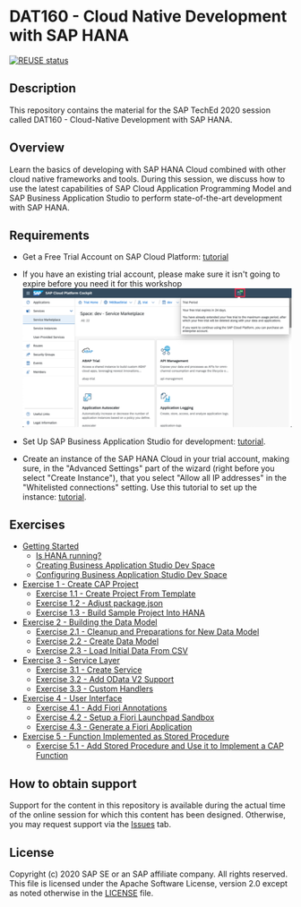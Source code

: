 # DAT160 - Cloud Native Development with SAP HANA

[![REUSE status](https://api.reuse.software/badge/github.com/SAP-samples/teched2020-DEV160)](https://api.reuse.software/info/github.com/SAP-samples/teched2020-DEV160)

## Description

This repository contains the material for the SAP TechEd 2020 session called DAT160 - Cloud-Native Development with SAP HANA.

## Overview

Learn the basics of developing with SAP HANA Cloud combined with other cloud native frameworks and tools. During this session, we discuss how to use the latest capabilities of SAP Cloud Application Programming Model and SAP Business Application Studio to perform state-of-the-art development with SAP HANA.

## Requirements

* Get a Free Trial Account on SAP Cloud Platform: [tutorial](https://developers.sap.com/tutorials/hcp-create-trial-account.html)

* If you have an existing trial account, please make sure it isn't going to expire before you need it for this workshop ![Trial Period](requirements/trial-counter.png)

* Set Up SAP Business Application Studio for development: [tutorial](https://developers.sap.com/tutorials/appstudio-onboarding.html).

* Create an instance of the SAP HANA Cloud in your trial account, making sure, in the "Advanced Settings" part of the wizard (right before you select "Create Instance"), that you select "Allow all IP addresses" in the "Whitelisted connections" setting. Use this tutorial to set up the instance: [tutorial](https://saphanajourney.com/hana-cloud/learning-article/how-to-create-your-trial-sap-hana-cloud-instance/).


## Exercises

* [Getting Started](exercises/ex0/)
  * [Is HANA running?](exercises/ex0#is-hana-running)
  * [Creating Business Application Studio Dev Space](exercises/ex0#creating-business-application-studio-dev-space)
  * [Configuring Business Application Studio Dev Space](exercises/ex0#configuring-business-application-studio-dev-space)
* [Exercise 1 - Create CAP Project](exercises/ex1/)
  * [Exercise 1.1 - Create Project From Template](exercises/ex1#exercise-11-create-project-from-template)
  * [Exercise 1.2 - Adjust package.json](exercises/ex1#exercise-12-adjust-packagejson)
  * [Exercise 1.3 - Build Sample Project Into HANA](exercises/ex1#exercise-13-build-sample-project-into-hana)
* [Exercise 2 - Building the Data Model](exercises/ex2/)
  * [Exercise 2.1 - Cleanup and Preparations for New Data Model](exercises/ex2#exercise-21-cleanup-and-preparations-fo-new-data-model)
  * [Exercise 2.2 - Create Data Model](exercises/ex2#exercise-22-create-data-model)
  * [Exercise 2.3 - Load Initial Data From CSV](exercises/ex2#exercise-23-load-initial-data-from-csv)
* [Exercise 3 - Service Layer](exercises/ex3/)
  * [Exercise 3.1 - Create Service](exercises/ex3#exercise-31-create-service)
  * [Exercise 3.2 - Add OData V2 Support](exercises/ex3#exercise-32-add-odata-v2-support)
  * [Exercise 3.3 - Custom Handlers](exercises/ex3#exercise-33-custom-handlers)
* [Exercise 4 - User Interface](exercises/ex4/)
  * [Exercise 4.1 - Add Fiori Annotations](exercises/ex4#exercise-41-add-fiori-annotations)
  * [Exercise 4.2 - Setup a Fiori Launchpad Sandbox](exercises/ex4#exercise-42-setup-a-fiori-launchpad-sandbox)
  * [Exercise 4.3 - Generate a Fiori Application](exercises/ex4#exercise-43-generate-a-fiori-application)
* [Exercise 5 - Function Implemented as Stored Procedure](exercises/ex5/)
  * [Exercise 5.1 - Add Stored Procedure and Use it to Implement a CAP Function](exercises/ex5#exercise-51-add-stored-procedure-and-use-it-to-implement-a-cap-function)

## How to obtain support

Support for the content in this repository is available during the actual time of the online session for which this content has been designed. Otherwise, you may request support via the [Issues](../../issues) tab.

## License

Copyright (c) 2020 SAP SE or an SAP affiliate company. All rights reserved. This file is licensed under the Apache Software License, version 2.0 except as noted otherwise in the [LICENSE](LICENSES/Apache-2.0.txt) file.
